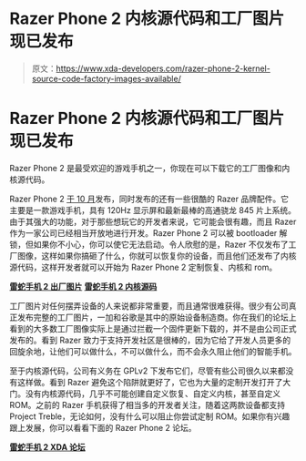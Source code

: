 # Razer Phone 2 内核源代码和工厂图片现已发布

> 原文：<https://www.xda-developers.com/razer-phone-2-kernel-source-code-factory-images-available/>

# Razer Phone 2 内核源代码和工厂图片现已发布

Razer Phone 2 是最受欢迎的游戏手机之一，你现在可以下载它的工厂图像和内核源代码。

Razer Phone 2 [于 10 月](https://www.xda-developers.com/razer-phone-2-is-here-with-snapdragon-845-chroma-lighting-wireless-charging-and-huge-speakers/)发布，同时发布的还有一些很酷的 Razer 品牌配件。它主要是一款游戏手机，具有 120Hz 显示屏和最新最棒的高通骁龙 845 片上系统。由于其强大的功能，对于那些想玩它的开发者来说，它可能会很有趣，而且 Razer 作为一家公司已经相当开放地进行开发。Razer Phone 2 可以被 bootloader 解锁，但如果你不小心，你可以使它无法启动。令人欣慰的是，Razer 不仅发布了工厂图像，这样如果你搞砸了什么，你就可以恢复你的设备，而且他们还发布了内核源代码，这样开发者就可以开始为 Razer Phone 2 定制恢复、内核和 rom。

[**雷蛇手机 2 出厂图片**](https://developer.razer.com/razer-phone-dev-tools/factory-images/) [**雷蛇手机 2 内核源码**](https://developer.razer.com/razer-phone-dev-tools/kernel-source-code/)

工厂图片对任何摆弄设备的人来说都非常重要，而且通常很难获得。很少有公司真正发布完整的工厂图片，一加和谷歌是其中的原始设备制造商。你在我们的论坛上看到的大多数工厂图像实际上是通过拦截一个固件更新下载的，并不是由公司正式发布的。看到 Razer 致力于支持开发社区是很棒的，因为它给了开发人员更多的回旋余地，让他们可以做什么，不可以做什么，而不会永久阻止他们的智能手机。

至于内核源代码，公司有义务在 GPLv2 下发布它们，尽管有些公司很久以来都没有这样做。看到 Razer 避免这个陷阱就更好了，它也为大量的定制开发打开了大门。没有内核源代码，几乎不可能创建自定义恢复、自定义内核，甚至自定义 ROM。之前的 Razer 手机获得了相当多的开发者关注，随着这两款设备都支持 Project Treble，无论如何，没有什么可以阻止你尝试定制 ROM。如果你有兴趣跟上发展，你可以看看下面的 Razer Phone 2 论坛。

[**雷蛇手机 2 XDA 论坛**](https://forum.xda-developers.com/razer-phone-2)